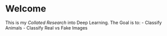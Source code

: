# Welcome
This is my *Collated Research* into Deep Learning. The Goal is to:
    - Classify Animals
    - Classify Real vs Fake Images